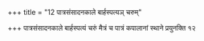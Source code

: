 +++
title = "12 पात्रसंसादनकाले बार्हस्पत्यञ् चरुम्"

+++
पात्रसंसादनकाले बार्हस्पत्यं चरुं मैत्रं च पात्रं कपालानां स्थाने प्रयुनक्ति १२